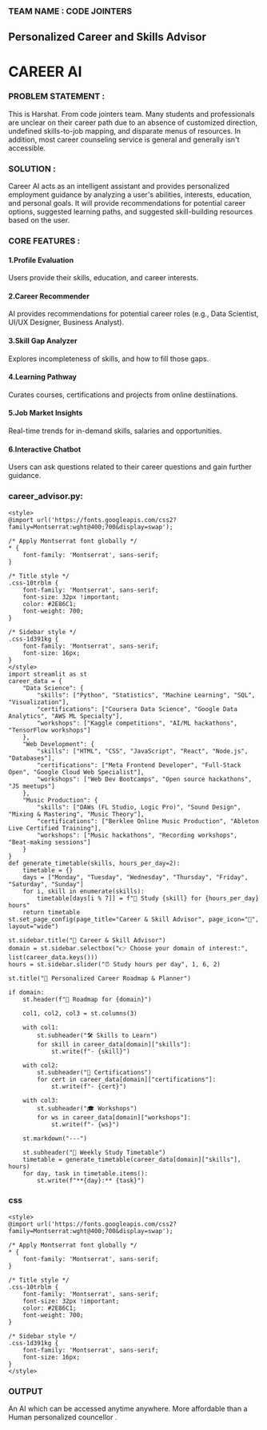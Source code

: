 ### TEAM NAME : CODE JOINTERS 
## Personalized Career and Skills Advisor
# CAREER AI
### PROBLEM STATEMENT : 
This is Harshat. From code jointers team. Many students and professionals are unclear on their career path due to an absence of customized direction, undefined skills-to-job mapping, and disparate menus of resources. In addition, most career counseling service is general and generally isn't accessible.
### SOLUTION :
Career AI acts as an intelligent assistant and provides personalized employment guidance by analyzing a user's abilities, interests, education, and personal goals. It will provide recommendations for potential career options, suggested learning paths, and suggested skill-building resources based on the user.
### CORE FEATURES :
#### 1.Profile Evaluation
Users provide their skills, education, and career interests.
#### 2.Career Recommender
AI provides recommendations for potential career roles (e.g., Data Scientist, UI/UX Designer, Business Analyst).
#### 3.Skill Gap Analyzer
Explores incompleteness of skills, and how to fill those gaps.
#### 4.Learning Pathway 
Curates courses, certifications and projects from online destiinations.
#### 5.Job Market Insights
Real-time trends for in-demand skills, salaries and opportunities.
#### 6.Interactive Chatbot 
Users can ask questions related to their career questions and gain further guidance.
### career_advisor.py:
```
<style>
@import url('https://fonts.googleapis.com/css2?family=Montserrat:wght@400;700&display=swap');

/* Apply Montserrat font globally */
* {
    font-family: 'Montserrat', sans-serif;
}

/* Title style */
.css-10trblm { 
    font-family: 'Montserrat', sans-serif;
    font-size: 32px !important;
    color: #2E86C1;
    font-weight: 700;
}

/* Sidebar style */
.css-1d391kg {
    font-family: 'Montserrat', sans-serif;
    font-size: 16px;
}
</style>
import streamlit as st
career_data = {
    "Data Science": {
        "skills": ["Python", "Statistics", "Machine Learning", "SQL", "Visualization"],
        "certifications": ["Coursera Data Science", "Google Data Analytics", "AWS ML Specialty"],
        "workshops": ["Kaggle competitions", "AI/ML hackathons", "TensorFlow workshops"]
    },
    "Web Development": {
        "skills": ["HTML", "CSS", "JavaScript", "React", "Node.js", "Databases"],
        "certifications": ["Meta Frontend Developer", "Full-Stack Open", "Google Cloud Web Specialist"],
        "workshops": ["Web Dev Bootcamps", "Open source hackathons", "JS meetups"]
    },
    "Music Production": {
        "skills": ["DAWs (FL Studio, Logic Pro)", "Sound Design", "Mixing & Mastering", "Music Theory"],
        "certifications": ["Berklee Online Music Production", "Ableton Live Certified Training"],
        "workshops": ["Music hackathons", "Recording workshops", "Beat-making sessions"]
    }
}
def generate_timetable(skills, hours_per_day=2):
    timetable = {}
    days = ["Monday", "Tuesday", "Wednesday", "Thursday", "Friday", "Saturday", "Sunday"]
    for i, skill in enumerate(skills):
        timetable[days[i % 7]] = f"📖 Study {skill} for {hours_per_day} hours"
    return timetable
st.set_page_config(page_title="Career & Skill Advisor", page_icon="🎯", layout="wide")

st.sidebar.title("🎯 Career & Skill Advisor")
domain = st.sidebar.selectbox("👉 Choose your domain of interest:", list(career_data.keys()))
hours = st.sidebar.slider("⏰ Study hours per day", 1, 6, 2)

st.title("🚀 Personalized Career Roadmap & Planner")

if domain:
    st.header(f"📌 Roadmap for {domain}")

    col1, col2, col3 = st.columns(3)

    with col1:
        st.subheader("🛠️ Skills to Learn")
        for skill in career_data[domain]["skills"]:
            st.write(f"- {skill}")

    with col2:
        st.subheader("📜 Certifications")
        for cert in career_data[domain]["certifications"]:
            st.write(f"- {cert}")

    with col3:
        st.subheader("🎓 Workshops")
        for ws in career_data[domain]["workshops"]:
            st.write(f"- {ws}")

    st.markdown("---")

    st.subheader("📅 Weekly Study Timetable")
    timetable = generate_timetable(career_data[domain]["skills"], hours)
    for day, task in timetable.items():
        st.write(f"**{day}:** {task}")
```
### css 
```
<style>
@import url('https://fonts.googleapis.com/css2?family=Montserrat:wght@400;700&display=swap');

/* Apply Montserrat font globally */
* {
    font-family: 'Montserrat', sans-serif;
}

/* Title style */
.css-10trblm { 
    font-family: 'Montserrat', sans-serif;
    font-size: 32px !important;
    color: #2E86C1;
    font-weight: 700;
}

/* Sidebar style */
.css-1d391kg {
    font-family: 'Montserrat', sans-serif;
    font-size: 16px;
}
</style>
```
### OUTPUT 
An AI which can be accessed anytime anywhere. More affordable than a Human personalized councellor .
